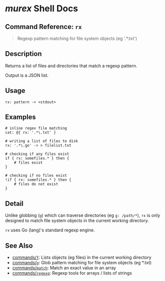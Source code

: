 # _murex_ Shell Docs

## Command Reference: `rx`

> Regexp pattern matching for file system objects (eg '.*\.txt')

## Description

Returns a list of files and directories that match a regexp pattern.

Output is a JSON list.

## Usage

    rx: pattern -> <stdout>

## Examples

    # inline regex file matching
    cat: @{ rx: '.*\.txt' }
    
    # writing a list of files to disk
    rx: '.*\.go' -> > filelist.txt
    
    # checking if any files exist
    if { rx: somefiles.* } then {
        # files exist
    }
    
    # checking if no files exist
    !if { rx: somefiles.* } then {
        # files do not exist
    }

## Detail

Unlike globbing (`g`) which can traverse directories (eg `g: /path/*`), `rx` is
only designed to match file system objects in the current working directory.

`rx` uses Go (lang)'s standard regexp engine.

## See Also

* [commands/`f`](../commands/f.md):
  Lists objects (eg files) in the current working directory
* [commands/`g`](../commands/g.md):
  Glob pattern matching for file system objects (eg *.txt)
* [commands/`match`](../commands/match.md):
  Match an exact value in an array
* [commands/`regexp`](../commands/regexp.md):
  Regexp tools for arrays / lists of strings